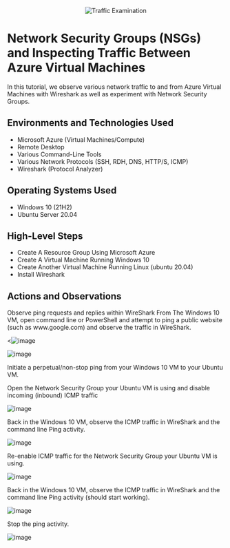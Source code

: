 <p align="center">
<img src="https://i.imgur.com/Ua7udoS.png" alt="Traffic Examination"/>
</p>

<h1>Network Security Groups (NSGs) and Inspecting Traffic Between Azure Virtual Machines</h1>
In this tutorial, we observe various network traffic to and from Azure Virtual Machines with Wireshark as well as experiment with Network Security Groups. <br />






<h2>Environments and Technologies Used</h2>

- Microsoft Azure (Virtual Machines/Compute)
- Remote Desktop
- Various Command-Line Tools
- Various Network Protocols (SSH, RDH, DNS, HTTP/S, ICMP)
- Wireshark (Protocol Analyzer)
<h2>Operating Systems Used </h2>

- Windows 10 (21H2)
- Ubuntu Server 20.04

<h2>High-Level Steps</h2>

- Create A Resource Group Using Microsoft Azure
- Create A Virtual Machine Running Windows 10
- Create Another Virtual Machine Running Linux (ubuntu 20.04)
- Install Wireshark

<h2>Actions and Observations</h2>

<p>

  >
</p>
<p>
Observe ping requests and replies within WireShark
From The Windows 10 VM, open command line or PowerShell and attempt to ping a public website (such as www.google.com) and observe the traffic in WireShark.

<![image](https://github.com/elijahstrozier/azure-network-protocols/assets/161254320/2ebe07f1-26d2-4f0a-b68b-e1f577dded41)

![image](https://github.com/elijahstrozier/azure-network-protocols/assets/161254320/c3ae036f-70ca-444f-8e38-b849614dade0)




  
Initiate a perpetual/non-stop ping from your Windows 10 VM to your Ubuntu VM.

Open the Network Security Group your Ubuntu VM is using and disable incoming (inbound) ICMP traffic
  
![image](https://github.com/elijahstrozier/azure-network-protocols/assets/161254320/4cdb83f5-f901-465c-aff6-0afe6f8f8a80)
  
  
Back in the Windows 10 VM, observe the ICMP traffic in WireShark and the command line Ping activity.

![image](https://github.com/elijahstrozier/azure-network-protocols/assets/161254320/5e8d6389-72f1-449a-9a25-4370de045fbf)

  
Re-enable ICMP traffic for the Network Security Group your Ubuntu VM is using.

![image](https://github.com/elijahstrozier/azure-network-protocols/assets/161254320/28a5ebd7-bd72-4b0b-96e1-918a2a658b33)

  
Back in the Windows 10 VM, observe the ICMP traffic in WireShark and the command line Ping activity (should start working).

![image](https://github.com/elijahstrozier/azure-network-protocols/assets/161254320/28ef5d6f-8be5-4245-b8da-39aedde1b5e5)


Stop the ping activity.

![image](https://github.com/elijahstrozier/azure-network-protocols/assets/161254320/ca9ee3be-4a2c-4837-b7b3-ac66c3826b0f)


 
